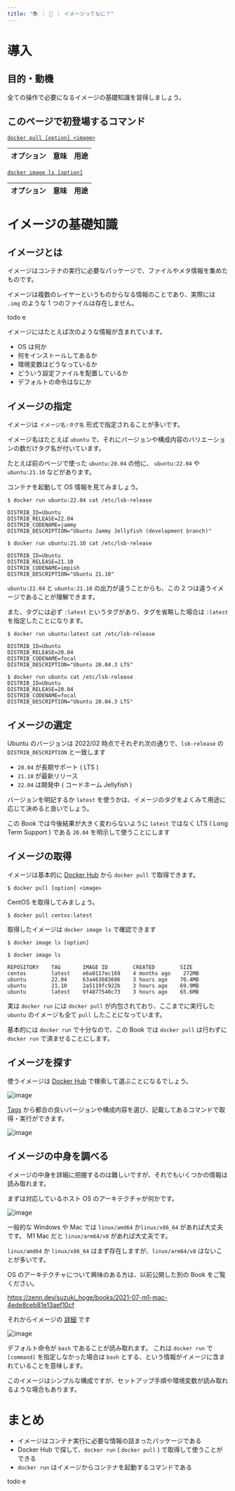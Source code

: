 ```yaml
---
title: "📚 ｜ 🐳 ｜ イメージってなに？"
---
```


# 導入
## 目的・動機
全ての操作で必要になるイメージの基礎知識を習得しましょう。

## このページで初登場するコマンド
[`docker pull [option] <image>`](https://matsuand.github.io/docs.docker.jp.onthefly/engine/reference/commandline/pull/)

オプション | 意味 | 用途  
:-- | :-- | :--

[`docker image ls [option]`](https://matsuand.github.io/docs.docker.jp.onthefly/engine/reference/commandline/image_ls/)

オプション | 意味 | 用途  
:-- | :-- | :--

# イメージの基礎知識
## イメージとは
イメージはコンテナの実行に必要なパッケージで、ファイルやメタ情報を集めたものです。

イメージは複数のレイヤーというものからなる情報のことであり、実際には `.img` のような 1 つのファイルは存在しません。

todo e

イメージにはたとえば次のような情報が含まれています。

- OS は何か
- 何をインストールしてあるか
- 環境変数はどうなっているか
- どういう設定ファイルを配置しているか
- デフォルトの命令はなにか

## イメージの指定
イメージは `イメージ名:タグ名` 形式で指定されることが多いです。

イメージ名はたとえば `ubuntu` で、それにバージョンや構成内容のバリエーションの数だけタグ名が付いています。

たとえば前のページで使った `ubuntu:20.04` の他に、 `ubuntu:22.04` や `ubuntu:21.10` などがあります。

コンテナを起動して OS 情報を見てみましょう。

```
$ docker run ubuntu:22.04 cat /etc/lsb-release

DISTRIB_ID=Ubuntu
DISTRIB_RELEASE=22.04
DISTRIB_CODENAME=jammy
DISTRIB_DESCRIPTION="Ubuntu Jammy Jellyfish (development branch)"
```

```
$ docker run ubuntu:21.10 cat /etc/lsb-release

DISTRIB_ID=Ubuntu
DISTRIB_RELEASE=21.10
DISTRIB_CODENAME=impish
DISTRIB_DESCRIPTION="Ubuntu 21.10"
```

`ubuntu:22.04` と `ubuntu:21.10` の出力が違うことからも、この 2 つは違うイメージであることが理解できます。

また、タグには必ず `:latest` というタグがあり、タグを省略した場合は `:latest` を指定したことになります。

```
$ docker run ubuntu:latest cat /etc/lsb-release

DISTRIB_ID=Ubuntu
DISTRIB_RELEASE=20.04
DISTRIB_CODENAME=focal
DISTRIB_DESCRIPTION="Ubuntu 20.04.3 LTS"
```

```
$ docker run ubuntu cat /etc/lsb-release
DISTRIB_ID=Ubuntu
DISTRIB_RELEASE=20.04
DISTRIB_CODENAME=focal
DISTRIB_DESCRIPTION="Ubuntu 20.04.3 LTS"
```

## イメージの選定
Ubuntu のバージョンは  2022/02 時点でそれぞれ次の通りで、`lsb-release` の `DISTRIB_DESCRIPTION` と一致します

- `20.04` が長期サポート ( LTS )
- `21.10` が最新リリース
- `22.04` は開発中 ( コードネーム Jellyfish )

バージョンを明記するか `latest` を使うかは、イメージのタグをよくみて用途に応じて決めると良いでしょう。

この Book では今後結果が大きく変わらないように `latest` ではなく LTS ( Long Term Support ) である `20.04` を明示して使うことにします

## イメージの取得
イメージは基本的に [Docker Hub](https://hub.docker.com/) から `docker pull` で取得できます。

```txt:docker pull
$ docker pull [option] <image>
```

CentOS を取得してみましょう。

```
$ docker pull centos:latest
```

取得したイメージは `docker image ls` で確認できます

```txt:docker image ls
$ docker image ls [option]
```

```
$ docker image ls

REPOSITORY    TAG       IMAGE ID        CREATED        SIZE
centos        latest    e6a0117ec169    4 months ago    272MB
ubuntu        22.04     63a463683606    3 hours ago    70.4MB
ubuntu        21.10     2a5119fc922b    3 hours ago    69.9MB
ubuntu        latest    9f4877540c73    3 hours ago    65.6MB
```

実は `docker run` には `docker pull` が内包されており、ここまでに実行した `ubuntu` のイメージも全て `pull` したことになっています。

基本的には `docker run` で十分なので、この Book では `docker pull` は行わずに `docker run` で済ませることにします。

## イメージを探す
使うイメージは [Docker Hub](https://hub.docker.com/) で検索して選ぶことになるでしょう。

![image](/images/docker-hub-ubuntu-search.png)

[Tags](https://hub.docker.com/_/ubuntu?tab=tags) から都合の良いバージョンや構成内容を選び、記載してあるコマンドで取得・実行ができます。

![image](/images/docker-hub-ubuntu-tags.png)

## イメージの中身を調べる
イメージの中身を詳細に把握するのは難しいですが、それでもいくつかの情報は読み取れます。

まずは対応しているホスト OS のアーキテクチャが何かです。

![image](/images/docker-hub-ubuntu-archs.png)

一般的な Windows や Mac では `linux/amd64` か`linux/x86_64` があれば大丈夫です。
M1 Mac だと `linux/arm64/v8` があれば大丈夫です。

`linux/amd64` か `linux/x86_64` はまず存在しますが、`linux/arm64/v8` はないことが多いです。

OS のアーキテクチャについて興味のある方は、以前公開した別の Book をご覧ください。

https://zenn.dev/suzuki_hoge/books/2021-07-m1-mac-4ede8ceb81e13aef10cf

それからイメージの [詳細](https://hub.docker.com/layers/ubuntu/library/ubuntu/latest/images/sha256-57df66b9fc9ce2947e434b4aa02dbe16f6685e20db0c170917d4a1962a5fe6a9?context=explore) です

![image](/images/docker-hub-ubuntu-cmd.png)

デフォルト命令が `bash` であることが読み取れます。
これは `docker run` で `[command]` を指定しなかった場合は `bash` とする、という情報がイメージに含まれていることを意味します。

このイメージはシンプルな構成ですが、セットアップ手順や環境変数が読み取れるような場合もあります。

# まとめ
- イメージはコンテナ実行に必要な情報の詰まったパッケージである
- Docker Hub で探して、`docker run` ( `docker pull` ) で取得して使うことができる
- `docker run` はイメージからコンテナを起動するコマンドである  

todo e